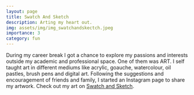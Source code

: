 ```yaml
---
layout: page
title: Swatch And Sketch
description: Arting my heart out.
img: assets/img/img_swatchandskectch.jpeg
importance: 3
category: fun
---
```


During my career break I got a chance to explore my passions and interests outside my academic and professional space. One of them was ART. I self taught art in different mediums like acrylic, goauche, watercolour, oil pastles, brush pens and digital art. Following the suggestions and encouragement of friends and family, I started an Instagram page to share my artwork. Check out my art on [Swatch and Sketch](https://www.instagram.com/swatchandsketch).